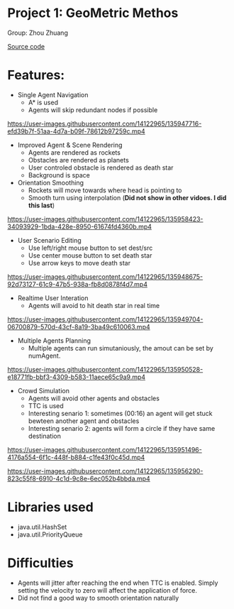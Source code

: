# Project 1: GeoMetric Methos
Group: Zhou Zhuang

[Source code](Proj1_Test)
# Features:
- Single Agent Navigation
  - A* is used
  - Agents will skip redundant nodes if possible

https://user-images.githubusercontent.com/14122965/135947716-efd39b7f-51aa-4d7a-b09f-78612b97259c.mp4

- Improved Agent & Scene Rendering
  - Agents are rendered as rockets
  - Obstacles are rendered as planets
  - User controled obstacle is rendered as death star
  - Background is space
- Orientation Smoothing 
  - Rockets will move towards where head is pointing to
  - Smooth turn using interpolation (**Did not show in other vidoes. I did this last**)

https://user-images.githubusercontent.com/14122965/135958423-34093929-1bda-428e-8950-61674fd4360b.mp4

- User Scenario Editing
  - Use left/right mouse button to set dest/src
  - Use center mouse button to set death star
  - Use arrow keys to move death star

https://user-images.githubusercontent.com/14122965/135948675-92d73127-61c9-47b5-938a-fb8d0878f4d7.mp4

- Realtime User Interation
  - Agents will avoid to hit death star in real time

https://user-images.githubusercontent.com/14122965/135949704-06700879-570d-43cf-8a19-3ba49c610063.mp4

- Multiple Agents Planning
  - Multiple agents can run simutaniously, the amout can be set by numAgent.

https://user-images.githubusercontent.com/14122965/135950528-e18771fb-bbf3-4309-b583-11aece65c9a9.mp4

- Crowd Simulation
  - Agents will avoid other agents and obstacles
  - TTC is used
  - Interesting senario 1: sometimes (00:16) an agent will get stuck bewteen another agent and obstacles
  - Interesting senario 2: agents will form a circle if they have same destination

https://user-images.githubusercontent.com/14122965/135951496-4176a554-6f1c-448f-b884-c1fe43f0c45d.mp4

https://user-images.githubusercontent.com/14122965/135956290-823c55f8-6910-4c1d-9c8e-6ec052b4bbda.mp4

# Libraries used
- java.util.HashSet
- java.util.PriorityQueue

# Difficulties
- Agents will jitter after reaching the end when TTC is enabled. Simply setting the velocity to zero will affect the application of force.
- Did not find a good way to smooth orientation naturally
